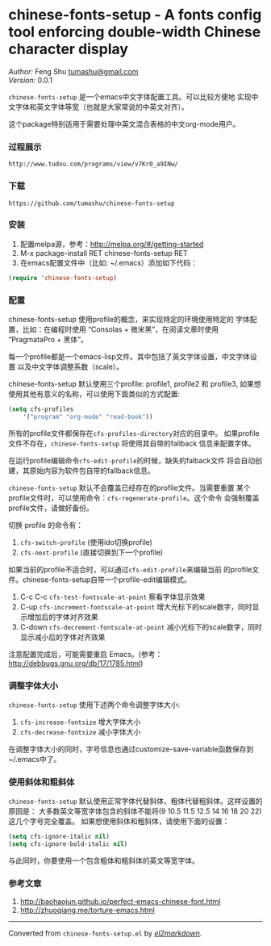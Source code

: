# chinese-fonts-setup - A fonts config tool enforcing double-width Chinese character display

*Author:* Feng Shu <tumashu@gmail.com><br>
*Version:* 0.0.1<br>

`chinese-fonts-setup` 是一个emacs中文字体配置工具。可以比较方便地
实现中文字体和英文字体等宽（也就是大家常说的中英文对齐）。

这个package特别适用于需要处理中英文混合表格的中文org-mode用户。

### 过程展示 ###

    http://www.tudou.com/programs/view/v7Kr0_a9INw/

### 下载 ###

    https://github.com/tumashu/chinese-fonts-setup

### 安装 ###
1. 配置melpa源，参考：http://melpa.org/#/getting-started
2. M-x package-install RET chinese-fonts-setup RET
3. 在emacs配置文件中（比如: ~/.emacs）添加如下代码：

```lisp
(require 'chinese-fonts-setup)
```

### 配置 ###
chinese-fonts-setup 使用profile的概念，来实现特定的环境使用特定的
字体配置，比如：在编程时使用 “Consolas + 微米黑”，在阅读文章时使用
“PragmataPro + 黑体”。

每一个profile都是一个emacs-lisp文件。其中包括了英文字体设置，中文字体设置
以及中文字体调整系数（scale）。

chinese-fonts-setup 默认使用三个profile: profile1, profile2 和 profile3,
如果想使用其他有意义的名称，可以使用下面类似的方式配置:

```lisp
(setq cfs-profiles
    '("program" "org-mode" "read-book"))
```

所有的profile文件都保存在`cfs-profiles-directory`对应的目录中。
如果profile文件不存在，`chinese-fonts-setup` 将使用其自带的fallback
信息来配置字体。

在运行profile编辑命令`cfs-edit-profile`的时候，缺失的falback文件
将会自动创建，其原始内容为软件包自带的fallback信息。

`chinese-fonts-setup` 默认不会覆盖已经存在的profile文件。当需要重置
某个profile文件时，可以使用命令：`cfs-regenerate-profile`。这个命令
会强制覆盖profile文件，请做好备份。

切换 profile 的命令有：

1. `cfs-switch-profile` (使用ido切换profile)
2. `cfs-next-profile`   (直接切换到下一个profile)

如果当前的profile不适合时，可以通过`cfs-edit-profile`来编辑当前
的profile文件。chinese-fonts-setup自带一个profile-edit编辑模式。

1.  C-c C-c     `cfs-test-fontscale-at-point`
                 察看字体显示效果
2.  C-up        `cfs-increment-fontscale-at-point`
                 增大光标下的scale数字，同时显示增加后的字体对齐效果
3.  C-down      `cfs-decrement-fontscale-at-point`
                 减小光标下的scale数字，同时显示减小后的字体对齐效果

注意配置完成后，可能需要重启 Emacs。(参考： http://debbugs.gnu.org/db/17/1785.html)

### 调整字体大小 ###
`chinese-fonts-setup` 使用下述两个命令调整字体大小:

1.  `cfs-increase-fontsize` 增大字体大小
2.  `cfs-decrease-fontsize` 减小字体大小

在调整字体大小的同时，字号信息也通过customize-save-variable函数保存到~/.emacs中了。

### 使用斜体和粗斜体 ###
`chinese-fonts-setup` 默认使用正常字体代替斜体，粗体代替粗斜体。这样设置的原因是：
大多数英文等宽字体包含的斜体不能将(9 10.5 11.5 12.5 14 16 18 20 22)这几个字号完全覆盖。
如果想使用斜体和粗斜体，请使用下面的设置：

```lisp
(setq cfs-ignore-italic nil)
(setq cfs-ignore-bold-italic nil)
```

与此同时，你要使用一个包含粗体和粗斜体的英文等宽字体。

### 参考文章 ###

1. http://baohaojun.github.io/perfect-emacs-chinese-font.html
2. http://zhuoqiang.me/torture-emacs.html


---
Converted from `chinese-fonts-setup.el` by [*el2markdown*](https://github.com/Lindydancer/el2markdown).

